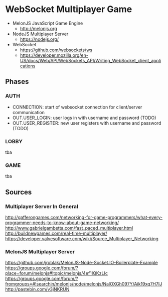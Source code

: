 # WebSocket Multiplayer Game

* MelonJS JavaScript Game Engine
  - http://melonjs.org
* NodeJS Multiplayer Server
  - https://nodejs.org/
* WebSocket
  - https://github.com/websockets/ws
  - https://developer.mozilla.org/en-US/docs/Web/API/WebSockets_API/Writing_WebSocket_client_applications

## Phases

### AUTH

* CONNECTION: start of websocket connection for client/server communication
* OUT.USER_LOGIN: user logs in with username and password (TODO)
* OUT.USER_REGISTER: new user registers with username and password (TODO)

### LOBBY
tba

### GAME
tba


## Sources

### Multiplayer Server In General
http://gafferongames.com/networking-for-game-programmers/what-every-programmer-needs-to-know-about-game-networking/
http://www.gabrielgambetta.com/fast_paced_multiplayer.html
http://buildnewgames.com/real-time-multiplayer/
https://developer.valvesoftware.com/wiki/Source_Multiplayer_Networking

### MelonJS Multiplayer Server
https://github.com/jroblak/MelonJS-Node-Socket.IO-Boilerplate-Example
https://groups.google.com/forum/?place=forum/melonjs#!topic/melonjs/4ef1IQKzLIc
https://groups.google.com/forum/?fromgroups=#!searchin/melonjs/node/melonjs/NalOXGh097Y/Aik19xq7H7IJ
http://pastebin.com/v3jNKRUN

